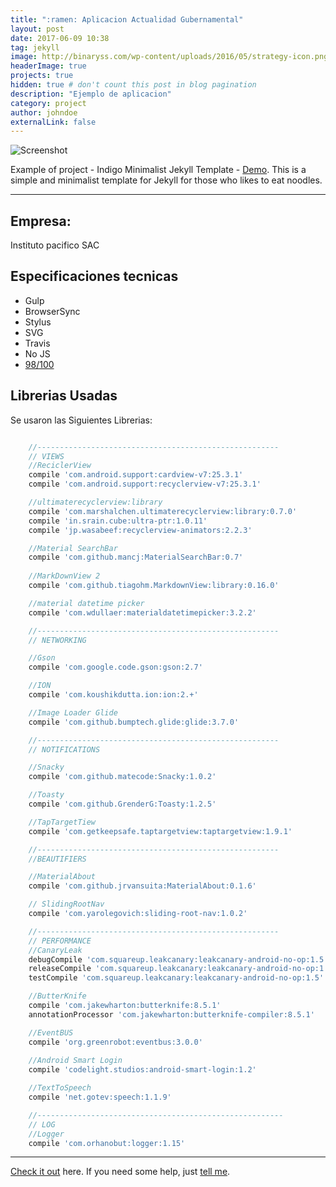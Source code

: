 ```yaml
---
title: ":ramen: Aplicacion Actualidad Gubernamental"
layout: post
date: 2017-06-09 10:38
tag: jekyll
image: http://binaryss.com/wp-content/uploads/2016/05/strategy-icon.png
headerImage: true
projects: true
hidden: true # don't count this post in blog pagination
description: "Ejemplo de aplicacion"
category: project
author: johndoe
externalLink: false
---
```


![Screenshot](https://raw.githubusercontent.com/sergiokopplin/indigo/gh-pages/assets/screen-shot.png)

Example of project - Indigo Minimalist Jekyll Template - [Demo](http://sergiokopplin.github.io/indigo/). This is a simple and minimalist template for Jekyll for those who likes to eat noodles.

---

## Empresa:
Instituto pacifico SAC

## Especificaciones tecnicas

- Gulp
- BrowserSync
- Stylus
- SVG
- Travis
- No JS
- [98/100](https://developers.google.com/speed/pagespeed/insights/?url=http%3A%2F%2Fsergiokopplin.github.io%2Findigo%2F)

## Librerias Usadas
Se usaron las Siguientes Librerias:

```gradle

    //------------------------------------------------------
    // VIEWS
    //ReciclerView
    compile 'com.android.support:cardview-v7:25.3.1'
    compile 'com.android.support:recyclerview-v7:25.3.1'

    //ultimaterecyclerview:library
    compile 'com.marshalchen.ultimaterecyclerview:library:0.7.0'
    compile 'in.srain.cube:ultra-ptr:1.0.11'
    compile 'jp.wasabeef:recyclerview-animators:2.2.3'

    //Material SearchBar
    compile 'com.github.mancj:MaterialSearchBar:0.7'
    
    //MarkDownView 2
    compile 'com.github.tiagohm.MarkdownView:library:0.16.0'

    //material datetime picker
    compile 'com.wdullaer:materialdatetimepicker:3.2.2'

    //------------------------------------------------------
    // NETWORKING

    //Gson
    compile 'com.google.code.gson:gson:2.7'

    //ION
    compile 'com.koushikdutta.ion:ion:2.+'

    //Image Loader Glide
    compile 'com.github.bumptech.glide:glide:3.7.0'

    //------------------------------------------------------
    // NOTIFICATIONS

    //Snacky
    compile 'com.github.matecode:Snacky:1.0.2'

    //Toasty
    compile 'com.github.GrenderG:Toasty:1.2.5'

    //TapTargetTiew
    compile 'com.getkeepsafe.taptargetview:taptargetview:1.9.1'

    //------------------------------------------------------
    //BEAUTIFIERS

    //MaterialAbout
    compile 'com.github.jrvansuita:MaterialAbout:0.1.6'

    // SlidingRootNav
    compile 'com.yarolegovich:sliding-root-nav:1.0.2'

    //------------------------------------------------------
    // PERFORMANCE
    //CanaryLeak
    debugCompile 'com.squareup.leakcanary:leakcanary-android-no-op:1.5'
    releaseCompile 'com.squareup.leakcanary:leakcanary-android-no-op:1.5'
    testCompile 'com.squareup.leakcanary:leakcanary-android-no-op:1.5'

    //ButterKnife
    compile 'com.jakewharton:butterknife:8.5.1'
    annotationProcessor 'com.jakewharton:butterknife-compiler:8.5.1'

    //EventBUS
    compile 'org.greenrobot:eventbus:3.0.0'
    
    //Android Smart Login
    compile 'codelight.studios:android-smart-login:1.2'

    //TextToSpeech
    compile 'net.gotev:speech:1.1.9'

    //-------------------------------------------------------
    // LOG
    //Logger
    compile 'com.orhanobut:logger:1.15'
```

---

[Check it out](http://sergiokopplin.github.io/indigo/) here.
If you need some help, just [tell me](http://github.com/sergiokopplin/indigo/issues).
